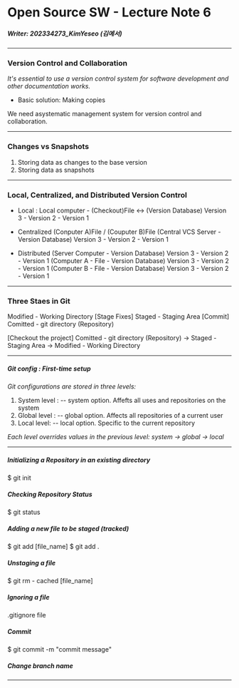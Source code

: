 # Open Source SW - Lecture Note 6

##### **Writer: 202334273_KimYeseo (김예서)**



---

### Version Control and Collaboration

*It's essential to use a version control system for software development and other documentation works.*
- Basic solution: Making copies

We need asystematic management system for version control and collaboration.

---
### Changes vs Snapshots

1. Storing data as changes to the base version
2. Storing data as snapshots

----

### Local, Centralized, and Distributed Version Control
* Local : 
Local computer - (Checkout)File <-> (Version Database) Version 3 - Version 2 - Version 1

* Centralized
(Conputer A)File / (Couputer B)File
(Central VCS Server - Version Database) Version 3 - Version 2 - Version 1

* Distributed
(Server Computer - Version Database) Version 3 - Version 2 - Version 1
(Computer A - File - Version Database) Version 3 - Version 2 - Version 1
(Computer B - File - Version Database) Version 3 - Version 2 - Version 1


---

### Three Staes in Git
Modified - Working Directory [Stage Fixes] Staged - Staging Area [Commit] Comitted - git directory (Repository)

[Checkout the project]
Comitted - git directory (Repository) -> Staged - Staging Area -> Modified - Working Directory
   
---
##### Git config : First-time setup

*Git configurations are stored in three levels:*

1. System level : -- system option. Affefts all uses and repositories on the system
2. Global level : -- global option. Affects all repositories of a current user
3. Local level: -- local option. Specific to the current repository

*Each level overrides values in the previous level: system -> global -> local*

--- 

##### Initializing a Repository in an existing directory
$ git init

##### Checking Repository Status
$ git status

##### Adding a new file to be staged (tracked)
$ git add [file_name]
$ git add .

##### Unstaging a file
$ git rm - cached [file_name]

##### Ignoring a file
.gitignore file

##### Commit
$ git commit -m "commit message"

##### Change branch name

--- 

